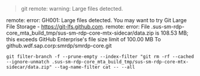 

> git remote: warning: Large files detected. 

remote: error: GH001: Large files detected. You may want to try Git Large File Storage - https://git-lfs.github.com.
remote: error: File .sus-sm-rdp-core_mta_build_tmp/sus-sm-rdp-core-mtx-sidecar/data.zip is 108.53 MB; this exceeds GitHub Enterprise's file size limit of 100.00 MB
To github.wdf.sap.corp:smrdp/smrdp-core.git
``` 
git filter-branch -f --prune-empty --index-filter "git rm -rf --cached --ignore-unmatch .sus-sm-rdp-core_mta_build_tmp/sus-sm-rdp-core-mtx-sidecar/data.zip" --tag-name-filter cat -- --all
``` 
